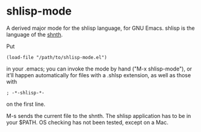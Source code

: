 shlisp-mode
===========
A derived major mode for the shlisp language, for GNU Emacs.  shlisp is the language of the [shnth](http://shbobo.net/).

Put 
```
(load-file "/path/to/shlisp-mode.el")
```
 in your .emacs; you can invoke the mode by hand ("M-x shlisp-mode"), or it'll happen automatically for files with a .shlsp extension, as well as those with 
```
; -*-shlisp-*-
```
on the first line. 

M-s sends the current file to the shnth.  The shlisp application has to be in your $PATH.  OS checking has not been tested, except on a Mac.
